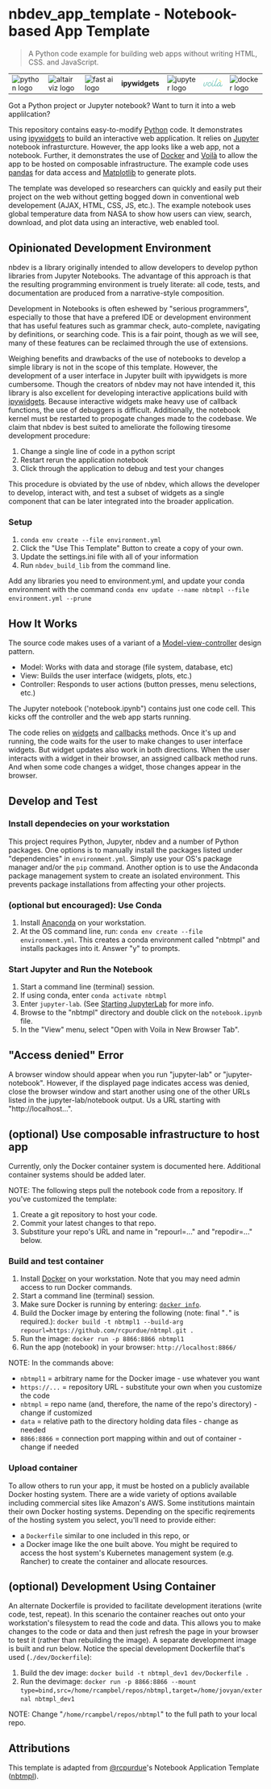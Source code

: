 # nbdev_app_template - Notebook-based App Template

> A Python code example for building web apps without writing HTML, CSS. and JavaScript.

<table><tr><td width="14%">
    <img src="https://www.python.org/static/img/python-logo.png" alt="python logo">
    </td><td width="14%">
    <img src="https://altair-viz.github.io/_static/altair-logo-light.png" alt="altair viz logo
">
    </td><td width="14%">
    <img src="https://nbdev.fast.ai/assets/images/company_logo.png" alt="fast ai logo">
    </td><td width="14%">
    <b>ipywidgets</b>
    </td><td width="14%">
    <img src="https://jupyter.org/assets/logos/rectanglelogo-greytext-orangebody-greymoons.svg" alt="jupyter logo">
    </td><td width="10%">
    <img src="https://raw.githubusercontent.com/voila-dashboards/voila/main/docs/source/voila-logo.svg" alt="voila logo">
    </td><td width="14%">
    <img src="https://www.docker.com/sites/default/files/d8/styles/role_icon/public/2019-07/horizontal-logo-monochromatic-white.png" alt="docker logo">
</td></tr></table>

Got a Python project or Jupyter notebook? Want to turn it into a web applilcation?

This repository contains easy-to-modify [Python](https://www.python.org/) code. It demonstrates using [ipywidgets](https://ipywidgets.readthedocs.io/en/stable/) to build an interactive web application. It relies on [Jupyter](https://jupyter.org/) notebook infrasturcture. However, the app looks like a web app, not a notebook. Further, it demonstrates the use of [Docker](https://www.docker.com/) and [Voilà](https://github.com/voila-dashboards/voila) to allow the app to be hosted on composable infrastructure. The example code uses [pandas](https://pandas.pydata.org/) for data access and [Matplotlib](https://matplotlib.org/) to generate plots.

The template was developed so researchers can quickly and easily put their project on the web without getting bogged down in conventional web developement (AJAX, HTML, CSS, JS, etc.). The example notebook uses global temperature data from NASA to show how users can view, search, download, and plot data using an interactive, web enabled tool.


## Opinionated Development Environment

nbdev is a library originally intended to allow developers to develop python libraries from Jupyter Notebooks. The advantage of this approach is that the resulting programming environment is truely literate: all code, tests, and documentation are produced from a narrative-style composition.

Development in Notebooks is often eshewed by "serious programmers", especially to those that have a prefered IDE or development environment that has useful features such as grammar check, auto-complete, navigating by definitions, or searching code. This is a fair point, though as we will see, many of these features can be reclaimed through the use of extensions.

Weighing benefits and drawbacks of the use of notebooks to develop a simple library is not in the scope of this template. However, the development of a user interface in Jupyter built with ipywidgets is more cumbersome. Though the creators of nbdev may not have intended it, this library is also excellent for developing interactive applications build with [ipywidgets](). Because interactive widgets make heavy use of callback functions, the use of debuggers is difficult. Additionally, the notebook kernel must be restarted to propogate changes made to the codebase. We claim that nbdev is best suited to ameliorate the following tiresome development procedure:

1. Change a single line of code in a python script
2. Restart rerun the application notebook
3. Click through the application to debug and test your changes

This procedure is obviated by the use of nbdev, which allows the developer to develop, interact with, and test a subset of widgets as a single component that can be later integrated into the broader application. 

### Setup
1. `conda env create --file environment.yml`
2. Click the "Use This Template" Button to create a copy of your own.
3. Update the settings.ini file with all of your information
4. Run `nbdev_build_lib` from the command line.

Add any libraries you need to environment.yml, and update your conda environment with the command `conda env update --name nbtmpl --file environment.yml --prune`

##  How It Works

The source code makes uses of a variant of a [Model-view-controller](https://en.wikipedia.org/wiki/Model%E2%80%93view%E2%80%93controller) design pattern. 

- Model: Works with data and storage (file system, database, etc)
- View:  Builds the user interface (widgets, plots, etc.)
- Controller: Responds to user actions (button presses, menu selections, etc.)

The Jupyter notebook ('notebook.ipynb") contains just one code cell. This kicks off the controller and the web app starts running.

The code relies on [widgets](https://en.wikipedia.org/wiki/Graphical_widget) and [callbacks](https://en.wikipedia.org/wiki/Callback_(computer_programming)) methods. Once it's up and running, the code waits for the user to make changes to user interface widgets. But widget updates also work in both directions. When the user interacts with a widget in their browser, an assigned callback method runs. And when some code changes a widget, those changes appear in the browser.


## Develop and Test

### Install dependecies on your workstation
This project requires Python, Jupyter, nbdev and a number of Python packages. One options is to manually install the packages listed under "dependencies" in `environment.yml`. Simply use your OS's package manager and/or the `pip` command. Another option is to use the Andaconda package management system to create an isolated environment. This prevents package installations from affecting your other projects.

### (optional but encouraged): Use Conda
1. Install [Anaconda](https://www.anaconda.com/products/individual) on your workstation.
1. At the OS command line, run: `conda env create --file environment.yml`. This creates a conda environment called "nbtmpl" and installs packages into it. Answer "y" to prompts.

### Start Jupyter and Run the Notebook
1. Start a command line (terminal) session.
1. If using conda, enter `conda activate nbtmpl`
1. Enter `jupyter-lab`. (See [Starting JupyterLab](https://jupyterlab.readthedocs.io/en/stable/getting_started/starting.html) for more info.
1. Browse to the "nbtmpl" directory and double click on the `notebook.ipynb` file.
1. In the "View" menu, select "Open with Voila in New Browser Tab".


## "Access denied" Error

A browser window should appear when you run "jupyter-lab" or "jupyter-notebook". However, if the displayed page indicates access was denied, close the browser window and start another using one of the other URLs listed in the jupyter-lab/notebook output. Us a URL starting with "http://localhost...".

## (optional) Use composable infrastructure to host app

Currently, only the Docker container system is documented here. Additional container systems should be added later.

NOTE: The following steps pull the notebook code from a repository. If you've customized the template:
1. Create a git repository to host your code.
1. Commit your latest changes to that repo.
1. Substiture your repo's URL and name in "repourl=..." and "repodir=..." below.

### Build and test container

1. Install [Docker](https://docs.docker.com/get-docker/) on your workstation. Note that you may need admin access to run Docker commands.
1. Start a command line (terminal) session.
1. Make sure Docker is running by entering: [`docker info`](https://docs.docker.com/config/daemon/).
1. Build the Docker image by entering the following (note: final "`.`" is required.): `docker build -t nbtmpl1 --build-arg repourl=https://github.com/rcpurdue/nbtmpl.git .`
1. Run the image: `docker run -p 8866:8866 nbtmpl1`
1. Run the app (notebook) in your browser: `http://localhost:8866/`

NOTE: In the commands above:
 -  `nbtmpl1` = arbitrary name for the Docker image - use whatever you want
 -  `https://...` = repository URL - substitute your own when you customize the code
 -  `nbtmpl` = repo name (and, therefore, the name of the repo's directory) - change if customized
 -  `data` = relative path to the directory holding data files - change as needed
 -  `8866:8866` = connection port mapping within and out of container - change if needed

### Upload container

To allow others to run your app, it must be hosted on a publicly available Docker hosting system. There are a wide variety of options available including commercial sites like Amazon's AWS. Some institutions maintain their own Docker hosting systems. Depending on the specific reqirements of the hosting system you select, you'll need to provide either:
- a `Dockerfile` similar to one included in this repo, or
- a Docker image like the one built above.
You might be required to access the host system's Kubernetes management system (e.g. Rancher) to create the container and allocate resources.

## (optional) Development Using Container

An alternate Dockerfile is provided to facilitate development iterations (write code, test, repeat). In this scenario the container reaches out onto your workstation's filesystem to read the code and data. This allows you to make changes to the code or data and then just refresh the page in your browser to test it (rather than rebuilding the image). A separate development image is built and run below. Notice the special development Dockerfile that's used (`./dev/Dockerfile`):

1. Build the dev image: `docker build -t nbtmpl_dev1 dev/Dockerfile .`
1. Run the devimage: `docker run -p 8866:8866 --mount type=bind,src=/home/rcampbel/repos/nbtmpl,target=/home/jovyan/external nbtmpl_dev1`

NOTE: Change "`/home/rcampbel/repos/nbtmpl`" to the full path to your local repo.

## Attributions

This template is adapted from [@rcpurdue](https://github.com/rcpurdue)'s Notebook Application Template ([nbtmpl](https://github.com/rcpurdue/nbtmpl)).
